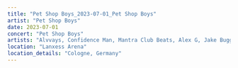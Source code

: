 ```yaml
---
title: "Pet Shop Boys_2023-07-01_Pet Shop Boys"
artist: "Pet Shop Boys"
date: 2023-07-01
concert: "Pet Shop Boys"
artists: "Alvvays, Confidence Man, Mantra Club Beats, Alex G, Jake Bugg, 21 Acts of Manslaughter	Grindcore	United States, La Paloma, Baby Keem, Buckshot, ABBA, Pet Shop Boys, 9 Foot Super SoldierCrossoverHardcore, 12 Gauge Rampage, Arlo Parks, Alissic, 324	Grindcore	Japan"
location: "Lanxess Arena"
location_details: "Cologne, Germany"
---
```

